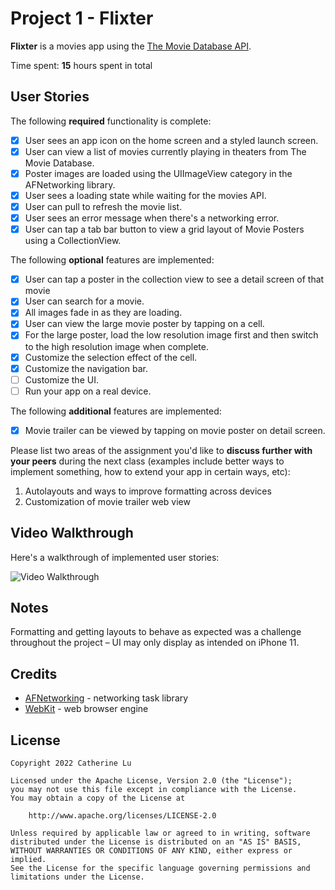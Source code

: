 # Project 1 - Flixter

**Flixter** is a movies app using the [The Movie Database API](http://docs.themoviedb.apiary.io/#).

Time spent: **15** hours spent in total

## User Stories

The following **required** functionality is complete:

- [x] User sees an app icon on the home screen and a styled launch screen.
- [x] User can view a list of movies currently playing in theaters from The Movie Database.
- [x] Poster images are loaded using the UIImageView category in the AFNetworking library.
- [x] User sees a loading state while waiting for the movies API.
- [x] User can pull to refresh the movie list.
- [x] User sees an error message when there's a networking error.
- [x] User can tap a tab bar button to view a grid layout of Movie Posters using a CollectionView.

The following **optional** features are implemented:

- [x] User can tap a poster in the collection view to see a detail screen of that movie
- [x] User can search for a movie.
- [x] All images fade in as they are loading.
- [x] User can view the large movie poster by tapping on a cell.
- [x] For the large poster, load the low resolution image first and then switch to the high resolution image when complete.
- [x] Customize the selection effect of the cell.
- [x] Customize the navigation bar.
- [ ] Customize the UI.
- [ ] Run your app on a real device.

The following **additional** features are implemented:

- [x] Movie trailer can be viewed by tapping on movie poster on detail screen.

Please list two areas of the assignment you'd like to **discuss further with your peers** during the next class (examples include better ways to implement something, how to extend your app in certain ways, etc):

1. Autolayouts and ways to improve formatting across devices
2. Customization of movie trailer web view

## Video Walkthrough

Here's a walkthrough of implemented user stories:

<img src='https://i.imgur.com/BEr2vir.gif' title='Video Walkthrough' alt='Video Walkthrough' />

## Notes

Formatting and getting layouts to behave as expected was a challenge throughout the project – UI may only display as intended on iPhone 11.

## Credits
- [AFNetworking](https://github.com/AFNetworking/AFNetworking) - networking task library
- [WebKit](https://webkit.org/) - web browser engine

## License

    Copyright 2022 Catherine Lu

    Licensed under the Apache License, Version 2.0 (the "License");
    you may not use this file except in compliance with the License.
    You may obtain a copy of the License at

        http://www.apache.org/licenses/LICENSE-2.0

    Unless required by applicable law or agreed to in writing, software
    distributed under the License is distributed on an "AS IS" BASIS,
    WITHOUT WARRANTIES OR CONDITIONS OF ANY KIND, either express or implied.
    See the License for the specific language governing permissions and
    limitations under the License.
